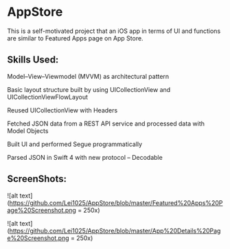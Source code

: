 # AppStore

This is a self-motivated project that an iOS app in terms of UI and functions are similar to Featured Apps page on App Store.

## Skills Used:

Model–View–Viewmodel (MVVM) as architectural pattern

Basic layout structure built by using UICollectionView and UICollectionViewFlowLayout

Reused UICollectionView with Headers

Fetched JSON data from a REST API service and processed data with Model Objects

Built UI and performed Segue programmatically

Parsed JSON in Swift 4 with new protocol – Decodable

## ScreenShots:

![alt text](https://github.com/Lei1025/AppStore/blob/master/Featured%20Apps%20Page%20Screenshot.png = 250x)

![alt text](https://github.com/Lei1025/AppStore/blob/master/App%20Details%20Page%20Screenshot.png = 250x)
